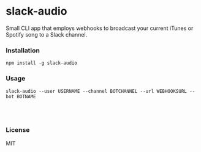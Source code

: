 # slack-audio

Small CLI app that employs webhooks to broadcast your current iTunes or Spotify song to a Slack channel.

### Installation
```
npm install -g slack-audio
```

### Usage
```
slack-audio --user USERNAME --channel BOTCHANNEL --url WEBHOOKSURL --bot BOTNAME
```

<br><br>

### License

MIT
